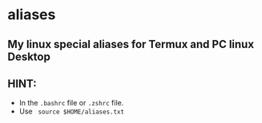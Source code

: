 # aliases
My linux special aliases for Termux and PC linux Desktop 
---
## HINT:
- In the ```.bashrc``` file or ```.zshrc``` file.
- Use ``` source $HOME/aliases.txt```
